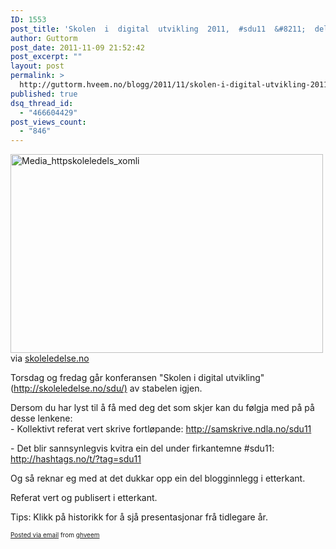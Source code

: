 ```yaml
---
ID: 1553
post_title: 'Skolen  i  digital  utvikling  2011,  #sdu11  &#8211;  del  og  bruk.'
author: Guttorm
post_date: 2011-11-09 21:52:42
post_excerpt: ""
layout: post
permalink: >
  http://guttorm.hveem.no/blogg/2011/11/skolen-i-digital-utvikling-2011-sdu11-del-og-bruk/
published: true
dsq_thread_id:
  - "466604429"
post_views_count:
  - "846"
---
```

<div class='posterous_autopost'><div class="posterous_bookmarklet_entry"> <div class='p_embed p_image_embed'> <a href="http://getfile1.posterous.com/getfile/files.posterous.com/ghveem/hssImkmzymxjkIxIuChHbyeiHjeGryHxGoouyiemntkgdepthzybqmBbhGee/media_httpskoleledels_xomli.jpg.scaled1000.jpg"><img alt="Media_httpskoleledels_xomli" height="318" src="http://getfile2.posterous.com/getfile/files.posterous.com/ghveem/hssImkmzymxjkIxIuChHbyeiHjeGryHxGoouyiemntkgdepthzybqmBbhGee/media_httpskoleledels_xomli.jpg.scaled500.jpg" width="500" /></a> </div>     <div class="posterous_quote_citation">via <a href="http://skoleledelse.no/sdu/index.html">skoleledelse.no</a></div> <p>Torsdag og fredag går konferansen "Skolen i digital utvikling" (<a href="http://skoleledelse.no/sdu/)">http://skoleledelse.no/sdu/)</a> av stabelen igjen.  </p><p>Dersom du har lyst til å få med deg det som skjer kan du følgja med på på desse lenkene: <br />- Kollektivt referat vert skrive fortløpande: <a href="http://samskrive.ndla.no/sdu11">http://samskrive.ndla.no/sdu11</a> </p><p>- Det blir sannsynlegvis kvitra ein del under firkantemne #sdu11: <a href="http://hashtags.no/t/?tag=sdu11">http://hashtags.no/t/?tag=sdu11</a> </p><p>Og så reknar eg med at det dukkar opp ein del blogginnlegg i etterkant. </p><p>Referat vert og publisert i etterkant. </p><p>Tips: Klikk på historikk for å sjå presentasjonar frå tidlegare år.</p></div>      <p style="font-size: 10px;">  <a href="http://posterous.com">Posted via email</a>   from <a href="http://ghveem.posterous.com/skolen-i-digital-utvikling-2011-sdu11-del-og">ghveem</a>  </p>  </div>
